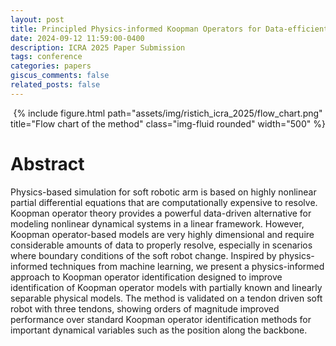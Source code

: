 ```yaml
---
layout: post
title: Principled Physics-informed Koopman Operators for Data-efficient Soft Robotic Simulation
date: 2024-09-12 11:59:00-0400
description: ICRA 2025 Paper Submission 
tags: conference
categories: papers
giscus_comments: false
related_posts: false
---
```


<p align="center">
    {% include figure.html path="assets/img/ristich_icra_2025/flow_chart.png" title="Flow chart of the method" class="img-fluid rounded" width="500" %}
</p>

# Abstract
Physics-based simulation for soft robotic arm is based on highly nonlinear partial differential equations that are computationally expensive to resolve. Koopman operator theory provides a powerful data-driven alternative for modeling nonlinear dynamical systems in a linear framework. However, Koopman operator-based models are very highly dimensional and require considerable amounts of data to properly resolve, especially in scenarios where boundary conditions of the soft robot change. Inspired by physics-informed techniques from machine learning, we present a physics-informed approach to Koopman operator identification designed to improve identification of Koopman operator models with partially known and linearly separable physical models. The method is validated on a tendon driven soft robot with three tendons, showing orders of magnitude improved performance over standard Koopman operator identification methods for important dynamical variables such as the position along the backbone.


<!-- 
Sections to include later:

# Brief Background on Koopman Operators

# Representative Examples of PI-EDMDc

## Slow Manifold; Noisy and Nonlinear Dynamics

## Heat Equation; Nonlinear Partial Differential Equations

## Soft Robotic Arm; Practical Application in Soft Robotics

-->
